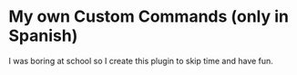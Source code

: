 # My own Custom Commands (only in Spanish)

I was boring at school so I create this plugin to skip time and have fun.
